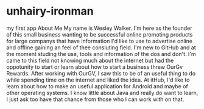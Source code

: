 unhairy-ironman
===============

my first app
About Me
My name is Wesley Walker. I'm here as the founder of this small business
wanting to be successful online promoting products for large companys
that have information I'd like to use to advertise online and offline
gaining an feel of thee consluting field. I'm new to GitHub and at the
moment studing the use, tools and information of the dos and don't.
I'm came to this field not knowing much about the internet but had the
oppotunity to start or learn about how to start a business threw OurGv
Rewards. After working with OurGV, I saw this to be of an useful thing
to do while spending time on the internet and liked the idea. At itHub,
I'd like to learn about how to make an useful application for Android
and maybe of other operating systems. I know little about Java and really
do want to learn, I just ask too have that chance from those who I can work
with on that.
